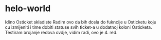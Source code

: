 # helo-world
Idino Osticket skladiste
Radim ovo da bih dosla do fukncije u Osticketu koju cu izmijeniti i time dobiti statuse svih ticket-a u dodatnoj koloni Osticketa.
Testiram brojanje redova ovdje, vidim radi, ovo je 4. red.

